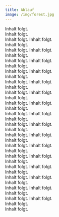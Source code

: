 ```yaml
---
title: Ablauf
image: /img/forest.jpg
---
```

Inhalt folgt.  
Inhalt folgt.  
Inhalt folgt.  Inhalt folgt.  
               Inhalt folgt.  
               Inhalt folgt.  Inhalt folgt.  
                              Inhalt folgt.  
                              Inhalt folgt.  Inhalt folgt.  
                                             Inhalt folgt.  
                                             Inhalt folgt.  Inhalt folgt.  
                                                            Inhalt folgt.  
                                                            Inhalt folgt.  Inhalt folgt.  
                                                                           Inhalt folgt.  
                                                                           Inhalt folgt.  Inhalt folgt.  
                                                                                          Inhalt folgt.  
                                                                                          Inhalt folgt.  Inhalt folgt.  
                                                                                                         Inhalt folgt.  
                                                                                                         Inhalt folgt.  Inhalt folgt.  
                                                                                                                        Inhalt folgt.  
                                                                                                                        Inhalt folgt.  Inhalt folgt.  
                                                                                                                                       Inhalt folgt.  
                                                                                                                                       Inhalt folgt.  Inhalt folgt.  
                                                                                                                                                      Inhalt folgt.  
                                                                                                                                                      Inhalt folgt.  Inhalt folgt.  
                                                                                                                                                                     Inhalt folgt.  
                                                                                                                                                                     Inhalt folgt.  Inhalt folgt.  
                                                                                                                                                                                    Inhalt folgt.  
                                                                                                                                                                                    Inhalt folgt.  Inhalt folgt.  
                                                                                                                                                                                                   Inhalt folgt.  
                                                                                                                                                                                                   Inhalt folgt.  Inhalt folgt.  
                                                                                                                                                                                                                  Inhalt folgt.  
                                                                                                                                                                                                                  Inhalt folgt.  Inhalt folgt.  
                                                                                                                                                                                                                                 Inhalt folgt.  
                                                                                                                                                                                                                                 Inhalt folgt.  Inhalt folgt.  
                                                                                                                                                                                                                                                Inhalt folgt.  
                                                                                                                                                                                                                                                Inhalt folgt.  
